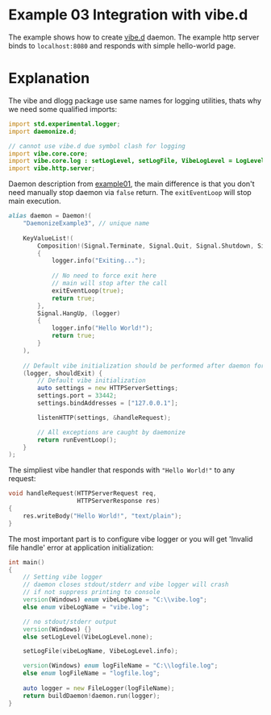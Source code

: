 Example 03 Integration with vibe.d
==================================

The example shows how to create [vibe.d](http://vibed.org/) daemon. The example http server binds
to `localhost:8080` and responds with simple hello-world page.

Explanation
===========

The vibe and dlogg package use same names for logging utilities, thats why we need some qualified imports:
```D
import std.experimental.logger;
import daemonize.d;

// cannot use vibe.d due symbol clash for logging
import vibe.core.core;
import vibe.core.log : setLogLevel, setLogFile, VibeLogLevel = LogLevel;
import vibe.http.server;
```

Daemon description from [example01](https://github.com/NCrashed/daemonize/tree/master/examples/01.HelloWorld), the main difference is that you don't
need manually stop daemon via `false` return. The `exitEventLoop` will stop main execution.
```D
alias daemon = Daemon!(
    "DaemonizeExample3", // unique name
    
    KeyValueList!(
        Composition!(Signal.Terminate, Signal.Quit, Signal.Shutdown, Signal.Stop), (logger)
        {
            logger.info("Exiting...");
            
            // No need to force exit here
            // main will stop after the call 
            exitEventLoop(true);
            return true; 
        },
        Signal.HangUp, (logger)
        {
            logger.info("Hello World!");
            return true;
        }
    ),
    
    // Default vibe initialization should be performed after daemon forking as inner vibe resources are thread local
    (logger, shouldExit) {
        // Default vibe initialization
        auto settings = new HTTPServerSettings;
        settings.port = 33442;
        settings.bindAddresses = ["127.0.0.1"];

        listenHTTP(settings, &handleRequest);

        // All exceptions are caught by daemonize
        return runEventLoop();
    }
);

```

The simpliest vibe handler that responds with `"Hello World!"` to any request:
```D
void handleRequest(HTTPServerRequest req,
                   HTTPServerResponse res)
{
    res.writeBody("Hello World!", "text/plain");
}
```

The most important part is to configure vibe logger or you will get 'Invalid file handle' error at application initialization:
```D
int main()
{
    // Setting vibe logger 
    // daemon closes stdout/stderr and vibe logger will crash
    // if not suppress printing to console
    version(Windows) enum vibeLogName = "C:\\vibe.log";
    else enum vibeLogName = "vibe.log";

    // no stdout/stderr output
    version(Windows) {}
    else setLogLevel(VibeLogLevel.none);

    setLogFile(vibeLogName, VibeLogLevel.info);

    version(Windows) enum logFileName = "C:\\logfile.log";
    else enum logFileName = "logfile.log";
    
    auto logger = new FileLogger(logFileName);
    return buildDaemon!daemon.run(logger); 
}
```
